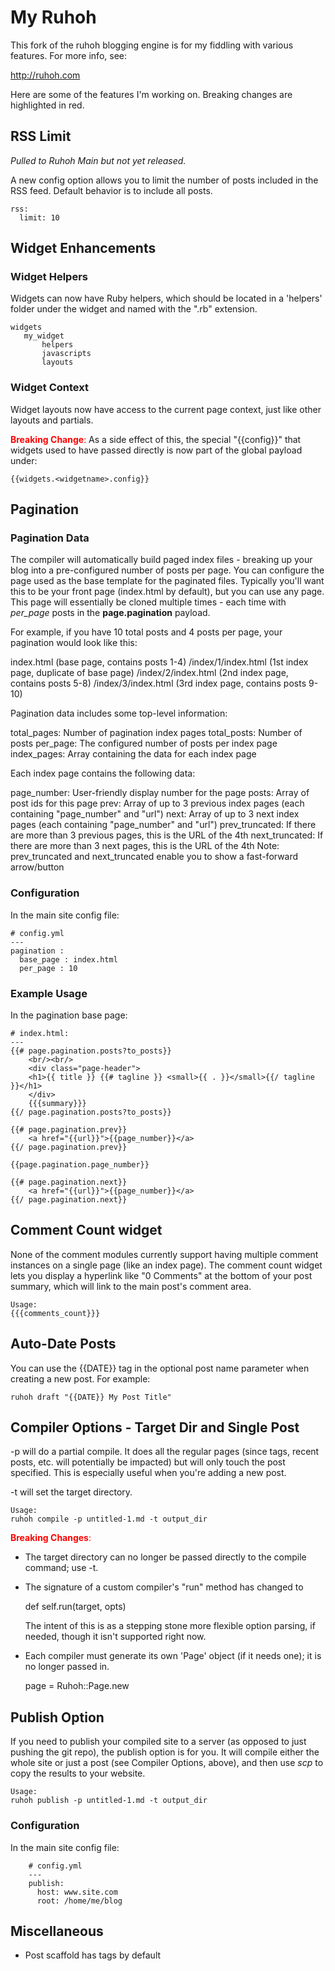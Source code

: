 # My Ruhoh

This fork of the ruhoh blogging engine is for my fiddling with various 
features.  For more info, see:

<http://ruhoh.com>

Here are some of the features I'm working on.  Breaking changes are highlighted in red.

## RSS Limit 
*Pulled to Ruhoh Main but not yet released.*

A new config option allows you to limit the number of posts included in 
the RSS feed.  Default behavior is to include all posts.

    rss:
      limit: 10

## Widget Enhancements

### Widget Helpers

Widgets can now have Ruby helpers, which should be located in a 'helpers'
folder under the widget and named with the ".rb" extension.

    widgets
       my_widget
           helpers
           javascripts
           layouts

### Widget Context

Widget layouts now have access to the current page context, just like other 
layouts and partials.

<font color="red">**Breaking Change**:</font> As a side effect of this, the special "{{config}}" that widgets
used to have passed directly is now part of the global payload under:

    {{widgets.<widgetname>.config}}

## Pagination

### Pagination Data

The compiler will automatically build paged index files - breaking up your blog into a pre-configured number of posts per page.  You can configure the page used as the base template for the paginated files.  Typically you'll want this to be your front page (index.html by default), but you can use any page.  This page will essentially be cloned multiple times - each time with *per_page* posts in the **page.pagination** payload.  

For example, if you have 10 total posts and 4 posts per page, your pagination would look like this:

   index.html  (base page, contains posts 1-4)
   /index/1/index.html   (1st index page, duplicate of base page)
   /index/2/index.html   (2nd index page, contains posts 5-8)
   /index/3/index.html   (3rd index page, contains posts 9-10)

Pagination data includes some top-level information:

   total_pages:  Number of pagination index pages
   total_posts:  Number of posts
   per_page:     The configured number of posts per index page
   index_pages:  Array containing the data for each index page

Each index page contains the following data:

   page_number:    User-friendly display number for the page
   posts:          Array of post ids for this page
   prev:           Array of up to 3 previous index pages (each containing "page_number" and "url")
   next:           Array of up to 3 next index pages (each containing "page_number" and "url")
   prev_truncated: If there are more than 3 previous pages, this is the URL of the 4th
   next_truncated: If there are more than 3 next pages, this is the URL of the 4th
      Note:  prev_truncated and next_truncated enable you to show a fast-forward arrow/button
   
### Configuration

In the main site config file:

    # config.yml
    ---
    pagination :
      base_page : index.html
      per_page : 10

### Example Usage

In the pagination base page:

    # index.html:
    ---
    {{# page.pagination.posts?to_posts}}
    	<br/><br/>
	    <div class="page-header">
	    <h1>{{ title }} {{# tagline }} <small>{{ . }}</small>{{/ tagline }}</h1>
	    </div>
	    {{{summary}}}
    {{/ page.pagination.posts?to_posts}}

	{{# page.pagination.prev}}
	    <a href="{{url}}">{{page_number}}</a>
	{{/ page.pagination.prev}}

	{{page.pagination.page_number}}

	{{# page.pagination.next}}
	    <a href="{{url}}">{{page_number}}</a>
	{{/ page.pagination.next}}


## Comment Count widget

None of the comment modules currently support having multiple comment instances on a single page (like an
index page).  The comment count widget lets you display a hyperlink like "0 Comments" at the bottom of your post
summary, which will link to the main post's comment area.

    Usage:  
	{{{comments_count}}}

## Auto-Date Posts

You can use the {{DATE}} tag in the optional post name parameter when creating a new post.  For example:

    ruhoh draft "{{DATE}} My Post Title"

## Compiler Options - Target Dir and Single Post

-p will do a partial compile.  It does all the regular pages (since tags, recent posts, etc. will potentially be impacted) but will only touch the post specified.  This is especially useful when you're adding a new post.

-t will set the target directory.

    Usage:
    ruhoh compile -p untitled-1.md -t output_dir

<font color="red">**Breaking Changes**:</font> 

* The target directory can no longer be passed directly to the compile command; use -t.
* The signature of a custom compiler's "run" method has changed to

     def self.run(target, opts) 

   The intent of this is as a stepping stone more flexible option parsing, if needed, though it isn't supported right now.
* Each compiler must generate its own 'Page' object (if it needs one); it is no longer passed in.

     page = Ruhoh::Page.new

## Publish Option

If you need to publish your compiled site to a server (as opposed to just pushing the git repo), the publish option is for you.  It will compile either the whole site or just a post (see Compiler Options, above), and then use *scp* to copy the results to your website.

    Usage:
    ruhoh publish -p untitled-1.md -t output_dir


### Configuration

In the main site config file:

	    # config.yml
	    ---
		publish:
		  host: www.site.com
		  root: /home/me/blog

## Miscellaneous

- Post scaffold has tags by default